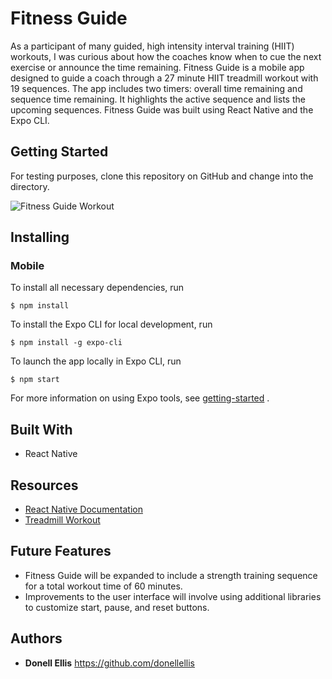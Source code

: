 # Fitness Guide
As a participant of many guided, high intensity interval training (HIIT) workouts, I was curious about how the coaches know when to cue the next exercise or announce the time remaining. Fitness Guide is a mobile app designed to guide a coach through a 27 minute HIIT treadmill workout with 19 sequences. The app includes two timers: overall time remaining and sequence time remaining. It highlights the active sequence and lists the upcoming sequences. Fitness Guide was built using React Native and the Expo CLI.

## Getting Started
For testing purposes, clone this repository on GitHub and change into the directory.

![Fitness Guide Workout](https://media.giphy.com/media/5kFbKJdRp0eOS1ascn/giphy.gif)

## Installing
### Mobile
To install all necessary dependencies, run
```
$ npm install
```
To install the Expo CLI for local development, run
```
$ npm install -g expo-cli
```
To launch the app locally in Expo CLI, run
```
$ npm start
```
For more information on using Expo tools, see [getting-started](https://facebook.github.io/react-native/docs/getting-started) .

## Built With
* React Native

## Resources
* [React Native Documentation](https://facebook.github.io/react-native/)
* [Treadmill Workout](https://www.popsugar.com/fitness/Orangetheory-Treadmill-Workout-45523405)

## Future Features
* Fitness Guide will be expanded to include a strength training sequence for a total workout time of 60 minutes.
* Improvements to the user interface will involve using additional libraries to customize start, pause, and reset buttons.

## Authors
* **Donell Ellis** https://github.com/donellellis


 